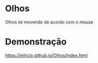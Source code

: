 # Olhos
Olhos se movendo de acordo com o mouse 

# Demonstração
https://jeihcio.github.io/Olhos/Index.html
